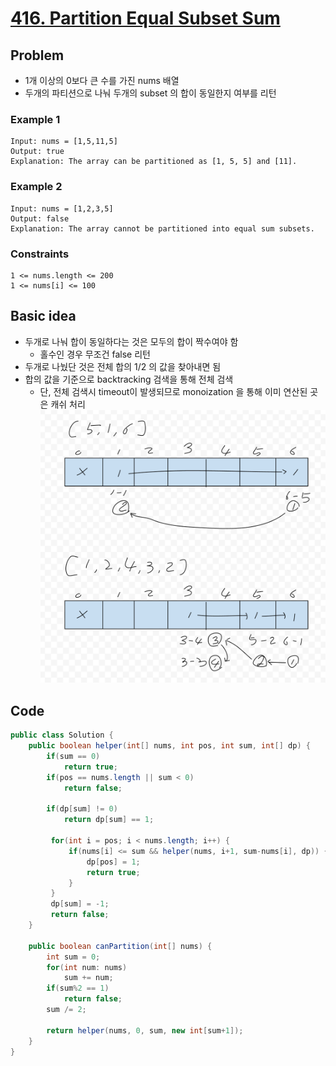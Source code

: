 # [416. Partition Equal Subset Sum](https://leetcode.com/problems/partition-equal-subset-sum/)

## Problem
- 1개 이상의 0보다 큰 수를 가진 nums 배열
- 두개의 파티션으로 나눠 두개의 subset 의 합이 동일한지 여부를 리턴

### Example 1
```
Input: nums = [1,5,11,5]
Output: true
Explanation: The array can be partitioned as [1, 5, 5] and [11].
```

### Example 2
```
Input: nums = [1,2,3,5]
Output: false
Explanation: The array cannot be partitioned into equal sum subsets.
```

### Constraints
```
1 <= nums.length <= 200
1 <= nums[i] <= 100
```

## Basic idea
- 두개로 나눠 합이 동일하다는 것은 모두의 합이 짝수여야 함
  - 홀수인 경우 무조건 false 리턴
- 두개로 나눴단 것은 전체 합의 1/2 의 값을 찾아내면 됨
- 합의 값을 기준으로 backtracking 검색을 통해 전체 검색
  - 단, 전체 검색시 timeout이 발생되므로 monoization 을 통해 이미 연산된 곳은 캐쉬 처리
![2](2.png)

## Code 
```java
public class Solution {
    public boolean helper(int[] nums, int pos, int sum, int[] dp) {
        if(sum == 0)
            return true;
        if(pos == nums.length || sum < 0)
            return false;

        if(dp[sum] != 0)
            return dp[sum] == 1;

         for(int i = pos; i < nums.length; i++) {
             if(nums[i] <= sum && helper(nums, i+1, sum-nums[i], dp)) {
                 dp[pos] = 1;
                 return true;
             }
         }
         dp[sum] = -1;
         return false;
    }

    public boolean canPartition(int[] nums) {
        int sum = 0;
        for(int num: nums) 
            sum += num;
        if(sum%2 == 1)
            return false;
        sum /= 2;

        return helper(nums, 0, sum, new int[sum+1]);
    }
}
```
